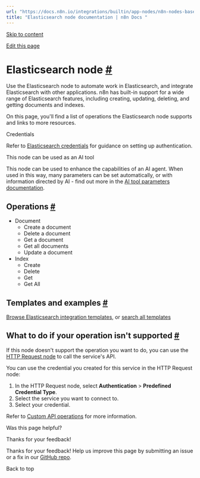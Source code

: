 ```yaml
---
url: "https://docs.n8n.io/integrations/builtin/app-nodes/n8n-nodes-base.elasticsearch/"
title: "Elasticsearch node documentation | n8n Docs "
---
```


[Skip to content](https://docs.n8n.io/integrations/builtin/app-nodes/n8n-nodes-base.elasticsearch/#elasticsearch-node)

[Edit this page](https://github.com/n8n-io/n8n-docs/edit/main/docs/integrations/builtin/app-nodes/n8n-nodes-base.elasticsearch.md "Edit this page")

# Elasticsearch node [\#](https://docs.n8n.io/integrations/builtin/app-nodes/n8n-nodes-base.elasticsearch/\#elasticsearch-node "Permanent link")

Use the Elasticsearch node to automate work in Elasticsearch, and integrate Elasticsearch with other applications. n8n has built-in support for a wide range of Elasticsearch features, including creating, updating, deleting, and getting documents and indexes.

On this page, you'll find a list of operations the Elasticsearch node supports and links to more resources.

Credentials

Refer to [Elasticsearch credentials](https://docs.n8n.io/integrations/builtin/credentials/elasticsearch/) for guidance on setting up authentication.

This node can be used as an AI tool

This node can be used to enhance the capabilities of an AI agent. When used in this way, many parameters can be set automatically, or with information directed by AI - find out more in the [AI tool parameters documentation](https://docs.n8n.io/advanced-ai/examples/using-the-fromai-function/).

## Operations [\#](https://docs.n8n.io/integrations/builtin/app-nodes/n8n-nodes-base.elasticsearch/\#operations "Permanent link")

- Document
  - Create a document
  - Delete a document
  - Get a document
  - Get all documents
  - Update a document
- Index
  - Create
  - Delete
  - Get
  - Get All

## Templates and examples [\#](https://docs.n8n.io/integrations/builtin/app-nodes/n8n-nodes-base.elasticsearch/\#templates-and-examples "Permanent link")

[Browse Elasticsearch integration templates](https://n8n.io/integrations/elasticsearch/), or [search all templates](https://n8n.io/workflows/)

## What to do if your operation isn't supported [\#](https://docs.n8n.io/integrations/builtin/app-nodes/n8n-nodes-base.elasticsearch/\#what-to-do-if-your-operation-isnt-supported "Permanent link")

If this node doesn't support the operation you want to do, you can use the [HTTP Request node](https://docs.n8n.io/integrations/builtin/core-nodes/n8n-nodes-base.httprequest/) to call the service's API.

You can use the credential you created for this service in the HTTP Request node:

1. In the HTTP Request node, select **Authentication** \> **Predefined Credential Type**.
2. Select the service you want to connect to.
3. Select your credential.

Refer to [Custom API operations](https://docs.n8n.io/integrations/custom-operations/) for more information.

Was this page helpful?






Thanks for your feedback!






Thanks for your feedback! Help us improve this page by submitting an issue or a fix in our [GitHub repo](https://github.com/n8n-io/n8n-docs).


Back to top